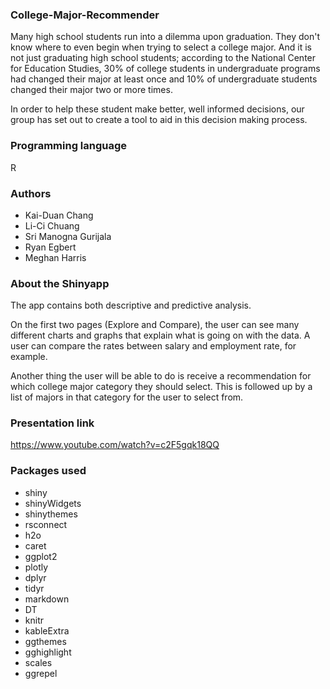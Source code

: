 ### College-Major-Recommender
Many high school students run into a dilemma upon graduation. They don't know where to even begin when trying to select a college major.
And it is not just graduating high school students; according to the National Center for Education Studies, 30% of college students in 
undergraduate programs had changed their major at least once and 10% of undergraduate students changed their major two or more times.

In order to help these student make better, well informed decisions, our group has set out to create a tool to aid in this decision making
process.

### Programming language
R

### Authors
* Kai-Duan Chang
* Li-Ci Chuang
* Sri Manogna Gurijala
* Ryan Egbert
* Meghan Harris

### About the Shinyapp
The app contains both descriptive and predictive analysis.

On the first two pages (Explore and Compare), the user can see many different charts and graphs that explain what is going on with the data. A user can compare the rates between salary and employment rate, for example.

Another thing the user will be able to do is receive a recommendation for which college major category they should select. This is followed up by a list of majors in that category for the user to select from.

### Presentation link
https://www.youtube.com/watch?v=c2F5gqk18QQ

### Packages used
* shiny
* shinyWidgets
* shinythemes
* rsconnect
* h2o
* caret
* ggplot2
* plotly
* dplyr
* tidyr
* markdown
* DT
* knitr
* kableExtra
* ggthemes
* gghighlight
* scales
* ggrepel

